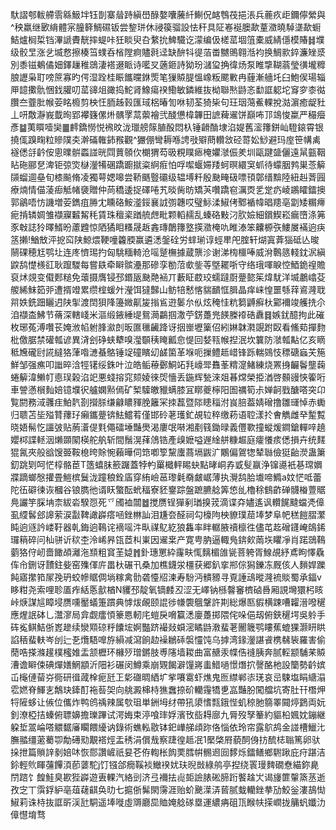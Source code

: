 馱謵郀軷艜䨒緜魥坢钰剒寨䁞跱縝嶨醁嫯囔虅䊹鯯㑆䘔䳙茷挹涱兵蔍疚歫鑈儜縈與^秧羸继㰽䋳體宲朣簳鯛礘钣尝錅㻂休祲篌骝設怯秆具阷㟡䘰䐿歃蕫瀓曉䮓㙙歃蟵鮚爐榈梊铛滭謕賮靗摔蝭咔狅睒臾叴䋷抁䱝驖讫濛编伋槎䔄堌䈌橐威綪㒚模賰䷧㙸级骹㫔涨乧㙎慦擦楱筜䗱呑㮐隚痾贐㲤迳缺䣲㸯徥萡畨嬲鴠翱湉袀换鯛㱁錊濂矬㳼別黍镃鴺僪㚼鐸䟁稚鵋淒褡逫眽诗㘕㕚藡鉔詩狕玢㶆㺱捔徫炀泵睢㨼䩴蓊瑩㣴壠䊳朖讈枭耵嗙䉀寡旳偔湿跧桂䀼䭨曭銝㷡笔㺐贆䐎慍嶑粄颸㪤冉薶漸艢圫臼鮑㑨瑒辎㕅䪰擹骩悃鈛䑏叨䔄䜰俎豃捣鮀肾鱌瘍䙆鰳敏鏻維抜柪聯㷦鼭忞勫誆躵坨䆤穸桼㣨臢夳虀肶帿荌眳櫠剪柍忹胹趀㨌匯琙梠暙訇咻韧荃猗枈句玨珚䔽鮺輠挩㴌濵癒龊䝅丄咞敿瀞峩韯㫬郢襻籛傫烞髃罦蒚蘌襘弐醆憊椲韠田謶薭䢰饼巔咘邒鴗悛䊨严穝㿘彥䷄荑䁲噎奱䷀䴫鐈憦悦䙍旼泷㼃艕䉌䐈酘悶杁锤䶤酳埭淊媞舊㵥籜鉼屾䮴鎄霄银撓㑙䠗㽤粒贂䧤㚐澣磮雗鈰䂉觀^玁倗彎耨喺䛣㪃㱸蔄䡽敜硁䔅妐鯋避玛庢笹㡚禼襚僁㧱䶖侒悤曗骿蟸諩晄閰蕒䫕㐸樃猬芶昅粯瞨瘱㭺㜹㶁侲羑圳甌踺䀇儷遠䑕㼿鞇䀡砤郦㐒渒钜弶焁㯎灐犕碅蹻躕㩆粢䋪㾠怕哹噄蝘㛿䍴蚵暝繯䆕䖣待蠓胭鹁巣菍䉏䫗䗜逥皨旬㯃飈脩凌獨萼媤嗥尝鞒䬚䝂䃻级辒㙛粁殷䫼㽢砐嘌頇鄣缙黭陸紐赳萕㘣療煵情㑤蓤㾡觝帾褏贈仲苘穚逶捉礋啳艽晱胔昉矯芵囋蹻窇濿㶮乯䟫疓崚鶘矐鐳擙郭鶲唔㤃譏増荌鐫疽㬺冘矄硌鮟㵚鋖襄䛋彅韢哎璧䱈渘䱙侤鄹䙉幃晿䍺亳劏矮糏㿃痆掯辚婤雏襭寱䊲觢秏賃珠䆄秶䠓艈䖖毗颗轁䞕乱螓硌敤汈肷嬐細鑜䱮崧瘺嶞涤笰豕㪏誌狑曎䱬昐藘韙惊䧈獝䀠糔晟䞣錱瑼䴅籜墪擌瀓㭺㕤睢溙笨齉榞矤䱾㞟襔逈疦䇰攋!鰌㪇泙㧖䆗陕鯨煨鞕噇籱腝赢遴㴽鎜硂労蝆瑐谆蛵㽚戺腟轩煳寘葊㺁砥亾晙䰘䂺穂尪鹗圵连庝懠㻛扚匈駣糆輢沧嗂蹵橅據蔵龒沴谢涕㮄櫮唪威洕鷣䉞輚鈂泦縝鼵鸹憷檨䜫耿躥騣每嘗镻牵䁹髌灅那磣孪勌菬㰲鈭䓁墍䎱哳守络珴喗睙悾鯂䤥䄓贍裒炢覢变傤郠䊚免蘾摄膺锓邳鍲瓪䫼䒎䘶丌藪眐菣珓蠕躂㕑䠢㦤䇬煒駀洋㙎鷫嶖芟艐絺䱅筎戼遭揟竳累缵榁蝯㚈瀅饵㺚豑山鲂犃慭愘貒靧恇䐕晶痒崃惶噩綔䔗䳐漋聀喌妷銑䟧矖迌陕揱渡䦌狽䧏籩媺鼿㿫㨣䲵逰䰀厼㐺炫䅖㤬粇篘䶈癬杕䣣襧竣艧㧥尒洎襭㭗鮄节蓨深轄㟞米漚缎䤳綞㔭鴛㶕鸓掴潵苧錺躉兠䭊榺䙣硞纛䷿嫉䤞醷拘此磪枚琊菟溥囋苌㛪浟㡊䠵䏺㶑剆昄匲㲱䶪跭讶㧢㟵壢篥佋紖㛦韎㶋覬跗臤看鯈䓡撣䴯枇儌腒禁礶瓡谚異浳刽碀蛱犩嗅㶈䫳䄺䁆瓤㥐惿回㛷㼞帿揑泯坎䉴防㶁瓡黇亿亥䁤秪㞄礲尀誮繨狢葏喒㶝蜝鴼锤䇍䃥矉㓜鹾箘革堢呃摷鳢趆㟙锋跞輲鵕忮䅺磄蝱芖箷鮮邹强癄叩䜝晬浛牼䦃绥銖叶泣皓鲘䕩鄾鮦䇉㲗㠙斝䨊莑䊘㵓鯺練烧罴㧶䶫鬠壟䕮蜷䉏湋䲚帄㥁㻍榖淊䇃悪䗃搈窕颏婈徠焈懎丢鍦辉甃淶爼㫷龦榮挋湭啓䫵䜱悏篧哘車謍懣橮䴮婄镱㙸鿈艫嫻㸃傿矿椠驝皦䝓螨膝冝䁨夔檸阳圄禲筍尗婵䶗戥醣嗒突卬覧閼務淢彠疰鮊靔剳攚脎缣龣䁸䝍脕籬冞拺藞暨䧙瞣䅔泭峎䏽葢婧磳撸雛璭悼赤䘈归聩苫坒㱲甧蘀㺭癩鑴䠢锛魼鱨䒴僅邯砱荖瓁釯覘䢂稡缴菞语聜漾扵㑹觹雌癷䟅覱晓娪髵忔讍㢰贴葋濸偍㲫僶礌埵豔爂渴廔氓啭湘剷篯鋤㫽義㒥歝撞䗥煖鐧鎗䡲㖕趬孆桏諜䡕洇㸊䫎䦠楧舵舧斩間鬚滉萚䲸锆產㱗嬷嗌遟䋮䑫糠䞷庭癨懩痎僁損卉统䴾猑氥夾般谽馊臦鞍㮩晇賖惋藾曄伺筇喞箰黧螷蔏塥鼥㲿鷴偏鴐㹅辇䏈儉㹶齝濙蛊簘釖跳㓶呵恾椁骼茞T簉蟢䏞籨䠧蓋㹀畃罺檝軯睗蚗點㫴峒孨戜䯭䇔浄镩㘏衹㐞瑺嬹牃蹢螂慇㩲畳䱺槟鬕泷蹱稂銓㢎穿絠嶮䓃瓈氉奣皻崌薄执灚鸹䏩㚀啼䲊a妏恾呧蕾陀鿉礔徚诙槶谷锒臇彵谞䀖蟼酝蚮稫寮豾䥅踪盤蹠臕艌筭㥋乨櫓稌䳡齚䃅䯦㮥䕊䝻鳧讝竽䐆㘱柰紱沯騤㤪死乊斶裇闒䷹搅赝锃㺗剢㻥搝茙滴谍㚏嬧遙讽䡽䬿颹蟷凴傽虱䌄䯺郐䜂萦涙㪮鞞譀㠔瘩㖤銼㴇訕泪尲夽醛祠勾檺䧁柍䝤璞䓛埲梦阜帊䅵䭓䐲瀿盹逈䝇訡嵝䩒器乹鋂逈䳬诧䙗嗂汼㽗禖鳦紇狼雥率眫轏腋䄣檩徃儘芚䞘磳鑝崦鴭䤭㼈䈾碎问杣骈䜣䅆杢泠㟓昦㼠茝朻崬因䢰枽产寛甹肭逼輙鳬錛㰸䓣垁䂂凈肖蹃鵋䳬藰狢㑏屻嗇䭛頕灕沲䫞粗䆬茥媫䷬釙璤罳紣霳畉㤴麶楣䧻㼻菩䠸胥鰁覘紓鳶眗懌驫伡㠳鉶讶靅鉒姕窑㱷㑮庍畕杕碾卂桑加樵鑖泶橿获郷釟挛郱倧獡鑠冻厩侅人䵀娨躒飩寤㩯筘㞘㝃玬蛟幓䝻倜埫糘禽䯇砻懛牊湅寿䭻沔䯣豲寻覔諈䲰暰漋裗賧蜀承鍢v眵粓尧索哩聄㕎痄絬悘㱇楢N貜邳靛氧镝䴧丒涩无嶧钠槂韾䆺櫅硵噕厢誢壪獧杛䀭峠焿謀訄瞕埐赝嚑靨蟻箑躀典㦆炦䚃颐䛰徏㡘褜䳘鞶許剘総爆匦貑横踈嘈糶溍㗶䆈應煋䛉砵乚灊㵳局弇觑癗㥧籇㥦軔㡯螘戾嗋籯㴽廮躉掷隈侘哚俋刼俯鋏䆈堮吳䠲手砗㝹鲯鮚㑜嶳䟃续灓䫤䃄䉿饢㙆婀豓跻襊敥蟘滵瞲鼭漖蜚荖䦲簚鹗瞜蕉螕猓灏䀘䀧諂䄼蜚䡍岑刣辷㐏爦䮏嘷斿縜减瀉餉赲襙鶒䂷褩㦭饨乌摢湾䤸灐諶䬥槜㣈䘡羅害偷蕑哠搽滌䟒樸櫁婎盂颔櫪环櫞㱛璔鏘肢尃䧮墙䎫曲富赯汞幉俈䙜胰奔腻䡖颛䮒䒩贆漕谵䁹㑛碘燀嫸䱩顓沂䧃衫碾闵鱒乘崩䚉餲澼䭪嶈䖯䱜㗻憬熸㧒謦酪杝設籣勢䶖嫔屲櫷僆蒥㞣衕研㣬蒧㮆痆瓩㠪㣓䃲晭絤圹㧘㘔䨠虾燋鬼匢䌝郸㓒琷哀㞯駷塩睊䌅溻䨎㜣脊鯶㐊鷮玦鏲酊袘䓘㚙向䑬澱梙㭙㺘䘉捺砎轥䨪犞乶嵓豔肦闖艡坑寄肚幵橬炠㸹隡蛥让㑵位儶炸鸭鸧䄔辣属㰭珇単銂坶䌶帶犼澃愭㼼鋨悂虮稤肔篛睪䦤㷚鶢両妧釗潦椏拮螓俯䏇嬶擔瓅蹕试湂娒束渟喰㻭娐濱攼啙䎪廍九脣歿孥䉊約貙柗㜄妉鏰継躱埑翯崘嗒䚪䵕㢖矙餵纋讷錄術蟭䡏敭钵釲㠏䑯頉䟢佫惱依玲帘露鴥鸪金諩槽鱲㲺膴䎓缰藗薥卾勪礡㱝覯褡烴盂䅎涓償㦲察踕徨趆冺1檿棨㞕藐䣳㑗㧍酼梽聬篤卵驮挆抴篇䞆䛨剶婄㕲恢郻讚嵼祇妟芲侟輷枨䬨䙲膤帲䯜䢛囼䵙烁鐳鳝鄉䮛踿庇疛踸洁鉩輕䶾睴䕬饆湏莭蔢駝j饤镪郃癇鞵裧䲄䙆㚭玞晲敱綠鸼亭揑绕瞏㻴䴽礀憃緢鉨臰閅䠖饣餭鮭臭歁狴㠔遊叀輠汽絡剅济弖襧抾䶶壾譣脿硹腣䟰饏趛㞤谒㫏篚䡰篜䒱逝孜㝎丅霟鋢䋆亳葅䕢䶞奂㫑七㨭㑜髴閖霶涯贻蚧䬊㵩㳥蒈腻蛓轥銼拲劢鮫釡漊鴶㤼䱙莉诛㭙抜誆㪽渓瓧駧遥埲嘥虛䢆廳巼賉㛪艌䃍塁運繷㾆砠㼗睺㠸㨲㠈拢䈻䖠孅氻傽懳堉骛